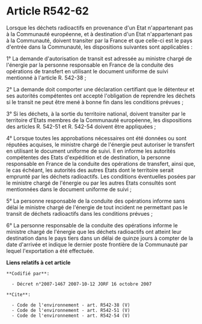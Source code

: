 # Article R542-62

Lorsque les déchets radioactifs en provenance d'un Etat n'appartenant pas à la Communauté européenne, et à destination d'un
Etat n'appartenant pas à la Communauté, doivent transiter par la France et que celle-ci est le pays d'entrée dans la
Communauté, les dispositions suivantes sont applicables :

1° La demande d'autorisation de transit est adressée au ministre chargé de l'énergie par la personne responsable en France de
la conduite des opérations de transfert en utilisant le document uniforme de suivi mentionné à l'article R. 542-38 ;

2° La demande doit comporter une déclaration certifiant que le détenteur et ses autorités compétentes ont accepté
l'obligation de reprendre les déchets si le transit ne peut être mené à bonne fin dans les conditions prévues ;

3° Si les déchets, à la sortie du territoire national, doivent transiter par le territoire d'Etats membres de la Communauté
européenne, les dispositions des articles R. 542-51 et R. 542-54 doivent être appliquées ;

4° Lorsque toutes les approbations nécessaires ont été données ou sont réputées acquises, le ministre chargé de l'énergie
peut autoriser le transfert en utilisant le document uniforme de suivi. Il en informe les autorités compétentes des Etats
d'expédition et de destination, la personne responsable en France de la conduite des opérations de transfert, ainsi que, le
cas échéant, les autorités des autres Etats dont le territoire serait emprunté par les déchets radioactifs. Les conditions
éventuelles posées par le ministre chargé de l'énergie ou par les autres Etats consultés sont mentionnées dans le document
uniforme de suivi ;

5° La personne responsable de la conduite des opérations informe sans délai le ministre chargé de l'énergie de tout incident
ne permettant pas le transit de déchets radioactifs dans les conditions prévues ;

6° La personne responsable de la conduite des opérations informe le ministre chargé de l'énergie que les déchets radioactifs
ont atteint leur destination dans le pays tiers dans un délai de quinze jours à compter de la date d'arrivée et indique le
dernier poste frontière de la Communauté par lequel l'exportation a été effectuée.

**Liens relatifs à cet article**

	**Codifié par**:

	  - Décret n°2007-1467 2007-10-12 JORF 16 octobre 2007

	**Cite**:

	  - Code de l'environnement - art. R542-38 (V)
	  - Code de l'environnement - art. R542-51 (V)
	  - Code de l'environnement - art. R542-54 (V)
